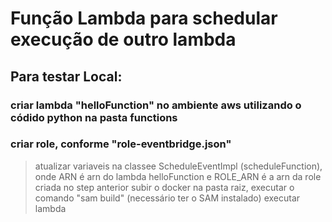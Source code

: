 # Função Lambda para schedular execução de outro lambda

## Para testar Local:
### criar lambda "helloFunction" no ambiente aws utilizando o códido python na pasta functions
### criar role, conforme "role-eventbridge.json"
> atualizar variaveis na classee ScheduleEventImpl (scheduleFunction), onde ARN é arn do lambda helloFunction e ROLE_ARN é a arn da role criada no step anterior 
> subir o docker
> na pasta raiz, executar o comando "sam build" (necessário ter o SAM instalado)
> executar lambda


